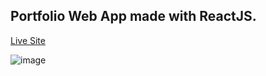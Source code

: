 ## Portfolio Web App made with ReactJS.

[Live Site](https://mphill05.github.io/portfolio)

![image](https://user-images.githubusercontent.com/9022851/144865566-e8321828-4ba2-4440-9470-2db9fff25784.png)
